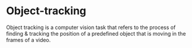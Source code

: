 # Object-tracking
Object tracking is a computer vision task that refers to the process of finding &amp; tracking the position of a predefined object that is moving in the frames of a video.
